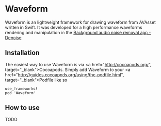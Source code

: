 # Waveform

Waveform is an lightweight framework for drawing waveform from AVAsset written in Swift. It was developed for a high performance waveforms rendering and manipulation in the [Background audio noise removal app - Denoise](https://itunes.apple.com/us/app/denoise-background-noise-removal/id946423200?mt=8)

## Installation
The easiest way to use Waveform is via <a href="http://cocoapods.org/", target="_blank">Cocoapods</a>. Simply add Waveform to your <a href="http://guides.cocoapods.org/using/the-podfile.html", target="_blank">Podfile</a> like so

```
use_frameworks!
pod 'Waveform'
```

## How to use
TODO
